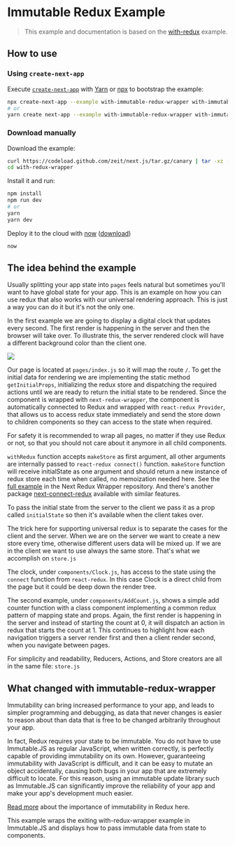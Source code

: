 # Immutable Redux Example

> This example and documentation is based on the [with-redux](https://github.com/zeit/next.js/tree/master/examples/with-redux) example.

## How to use

### Using `create-next-app`

Execute [`create-next-app`](https://github.com/segmentio/create-next-app) with [Yarn](https://yarnpkg.com/lang/en/docs/cli/create/) or [npx](https://github.com/zkat/npx#readme) to bootstrap the example:

```bash
npx create-next-app --example with-immutable-redux-wrapper with-immutable-redux-wrapper-app
# or
yarn create next-app --example with-immutable-redux-wrapper with-immutable-redux-wrapper-app
```

### Download manually

Download the example:

```bash
curl https://codeload.github.com/zeit/next.js/tar.gz/canary | tar -xz --strip=2 next.js-canary/examples/with-immutable-redux-wrapper
cd with-redux-wrapper
```

Install it and run:

```bash
npm install
npm run dev
# or
yarn
yarn dev
```

Deploy it to the cloud with [now](https://zeit.co/now) ([download](https://zeit.co/download))

```bash
now
```

## The idea behind the example

Usually splitting your app state into `pages` feels natural but sometimes you'll want to have global state for your app. This is an example on how you can use redux that also works with our universal rendering approach. This is just a way you can do it but it's not the only one.

In the first example we are going to display a digital clock that updates every second. The first render is happening in the server and then the browser will take over. To illustrate this, the server rendered clock will have a different background color than the client one.

![](http://i.imgur.com/JCxtWSj.gif)

Our page is located at `pages/index.js` so it will map the route `/`. To get the initial data for rendering we are implementing the static method `getInitialProps`, initializing the redux store and dispatching the required actions until we are ready to return the initial state to be rendered. Since the component is wrapped with `next-redux-wrapper`, the component is automatically connected to Redux and wrapped with `react-redux Provider`, that allows us to access redux state immediately and send the store down to children components so they can access to the state when required.

For safety it is recommended to wrap all pages, no matter if they use Redux or not, so that you should not care about it anymore in all child components.

`withRedux` function accepts `makeStore` as first argument, all other arguments are internally passed to `react-redux connect()` function. `makeStore` function will receive initialState as one argument and should return a new instance of redux store each time when called, no memoization needed here. See the [full example](https://github.com/kirill-konshin/next-redux-wrapper#usage) in the Next Redux Wrapper repository. And there's another package [next-connect-redux](https://github.com/huzidaha/next-connect-redux) available with similar features.

To pass the initial state from the server to the client we pass it as a prop called `initialState` so then it's available when the client takes over.

The trick here for supporting universal redux is to separate the cases for the client and the server. When we are on the server we want to create a new store every time, otherwise different users data will be mixed up. If we are in the client we want to use always the same store. That's what we accomplish on `store.js`

The clock, under `components/Clock.js`, has access to the state using the `connect` function from `react-redux`. In this case Clock is a direct child from the page but it could be deep down the render tree.

The second example, under `components/AddCount.js`, shows a simple add counter function with a class component implementing a common redux pattern of mapping state and props. Again, the first render is happening in the server and instead of starting the count at 0, it will dispatch an action in redux that starts the count at 1. This continues to highlight how each navigation triggers a server render first and then a client render second, when you navigate between pages.

For simplicity and readability, Reducers, Actions, and Store creators are all in the same file: `store.js`

## What changed with immutable-redux-wrapper

Immutability can bring increased performance to your app, and leads to simpler programming and debugging, as data that never changes is easier to reason about than data that is free to be changed arbitrarily throughout your app.

In fact, Redux requires your state to be immutable. You do not have to use Immutable.JS as regular JavaScript, when written correctly, is perfectly capable of providing immutability on its own. However, guaranteeing immutability with JavaScript is difficult, and it can be easy to mutate an object accidentally, causing both bugs in your app that are extremely difficult to locate. For this reason, using an immutable update library such as Immutable.JS can significantly improve the reliability of your app and make your app's development much easier.

[Read more](https://redux.js.org/faq/immutable-data#what-approaches-are-there-for-handling-data-immutability-do-i-have-to-use-immutable-js) about the importance of immutability in Redux here.

This example wraps the exiting with-redux-wrapper example in Immutable.JS and displays how to pass immutable data from state to components.